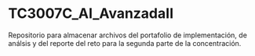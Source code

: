 # TC3007C_AI_AvanzadaII
Repositorio para almacenar archivos del portafolio de implementación, de análsis y del reporte del reto para la segunda parte de la concentración.
